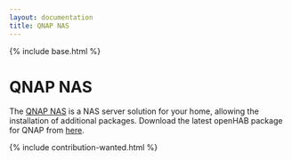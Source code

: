 ```yaml
---
layout: documentation
title: QNAP NAS
---
```


{% include base.html %}

# QNAP NAS

The [QNAP NAS](https://www.qnap.com) is a NAS server solution for your home, allowing the installation of additional packages.
Download the latest openHAB package for QNAP from [here](https://github.com/openhab/openhab-qnap-qpkg).

{% include contribution-wanted.html %}
